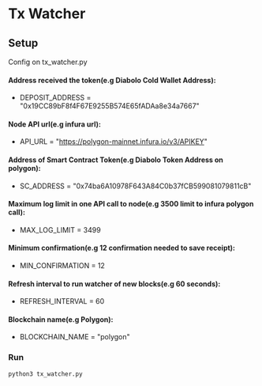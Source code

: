 # Tx Watcher

## Setup

Config on tx_watcher.py

#### Address received the token(e.g Diabolo Cold Wallet Address):
- DEPOSIT_ADDRESS = "0x19CC89bF8f4F67E9255B574E65fADAa8e34a7667"

#### Node API url(e.g infura url):
- API_URL = "https://polygon-mainnet.infura.io/v3/APIKEY"

#### Address of Smart Contract Token(e.g Diabolo Token Address on polygon):
- SC_ADDRESS = "0x74ba6A10978F643A84C0b37fCB599081079811cB"

#### Maximum log limit in one API call to node(e.g 3500 limit to infura polygon call):
- MAX_LOG_LIMIT = 3499

#### Minimum confirmation(e.g 12 confirmation needed to save receipt):
- MIN_CONFIRMATION = 12

#### Refresh interval to run watcher of new blocks(e.g 60 seconds):
- REFRESH_INTERVAL = 60

#### Blockchain name(e.g Polygon):
- BLOCKCHAIN_NAME = "polygon"

### Run

`python3 tx_watcher.py`
